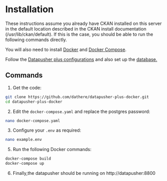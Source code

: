 # Installation

These instructions assume you already have CKAN installed on this server in the default location described in the CKAN install documentation (/usr/lib/ckan/default). If this is the case, you should be able to run the following commands directly.

You will also need to install [Docker](https://www.docker.com/) and [Docker Compose](https://docs.docker.com/compose/).

Follow the [Datapusher plus configurations](https://github.com/dathere/datapusher-plus#configuring) and also set up the [database.](https://github.com/dathere/datapusher-plus#datapusher-database-setup)

## Commands

1. Get the code:
```sh
git clone https://github.com/dathere/datapusher-plus-docker.git
cd datapusher-plus-docker
```


2. Edit the `docker-compose.yaml` and replace the postgres password:
```sh
nano docker-compose.yaml
```


3. Configure your `.env` as required:
```sh
nano example.env
```


5. Run the following Docker commands:
```sh
docker-compose build
docker-compose up
```

6. Finally,the datapusher should be running on http://datapusher:8800


